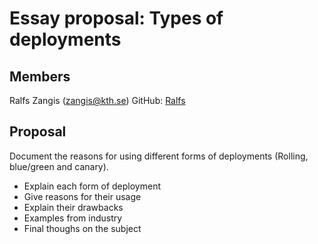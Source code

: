 # Essay proposal: Types of deployments

## Members

Ralfs Zangis (zangis@kth.se)
GitHub: [Ralfs](https://github.com/bubriks)

## Proposal

Document the reasons for using different forms of deployments (Rolling, blue/green and canary).

- Explain each form of deployment
- Give reasons for their usage
- Explain their drawbacks
- Examples from industry
- Final thoughs on the subject
